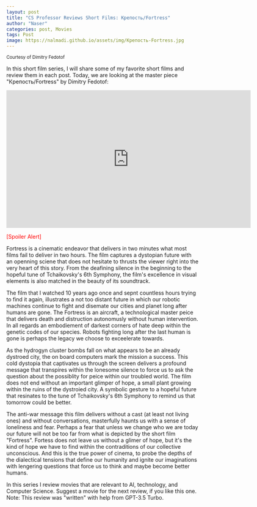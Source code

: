 ```yaml
---
layout: post
title: "CS Professor Reviews Short Films: Крепость/Fortress"
author: "Naser"
categories: post, Movies
tags: Post
image: https://nalmadi.github.io/assets/img/Крепость-Fortress.jpg
---
```

<sup>Courtesy of Dimitry Fedotof</sup>


In this short film series, I will share some of my favorite short films and review them in each post.  Today, we are looking at the master piece "Крепость/Fortress" by Dimitry Fedotof:

<iframe title="vimeo-player" src="https://player.vimeo.com/video/67768281?h=ed0ad590ec" width="640" height="360" frameborder="0"    allowfullscreen></iframe> 


<span style="color:red">[Spoiler Alert]</span>

Fortress is a cinematic endeavor that delivers in two minutes what most films fail to deliver in two hours.  The film captures a dystopian future with an openning sciene that does not hesitate to thrusts the viewer right into the very heart of this story.  From the deafining silence in the beginning to the hopeful tune of Tchaikovsky's 6th Symphony, the film's excellence in visual elements is also matched in the beauty of its soundtrack.

The film that I watched 10 years ago once and sepnt countless hours trying to find it again, illustrates a not too distant future in which our robotic machines continue to fight and disemate our cities and planet long after humans are gone.  The Fortress is an aircraft, a technological master peice that delivers death and distruction autonomusly without human intervention.  In all regards an embodiement of darkest corners of hate deep within the genetic codes of our species.  Robots fighting long after the last human is gone is perhaps the legacy we choose to exceelerate towards.

As the hydrogyn cluster bombs fall on what appears to be an already dystroed city, the on board computers mark the mission a success.  This cold dystopia that captivates us through the screen delivers a profound message that transpires within the lonesome silence to force us to ask the question about the possiblity for peice within our troubled world.  The film does not end without an important glimper of hope, a small plant growing within the ruins of the dystroied city.  A symbolic gesture to a hopeful future that resinates to the tune of Tchaikovsky's 6th Symphony to remind us that tomorrow could be better.

The anti-war message this film delivers without a cast (at least not living ones) and without conversations, masterfully haunts us with a sense of loneliness and fear.  Perhaps a fear that unless we change who we are today our future will not be too far from what is depicted by the short film "Fortress".  Fortess does not leave us without a glimer of hope, but it's the kind of hope we have to find within the contraditions of our collective unconscious.  And this is the true power of cinema, to probe the depths of the dialectical tensions that define our humanity and ignite our imaginations with lengering questions that force us to think and maybe become better humans.


In this series I review movies that are relevant to AI, technology, and Computer Science.  Suggest a movie for the next review, if you like this one.
Note: This review was "written" with help from GPT-3.5 Turbo.

